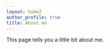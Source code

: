 ```yaml
---
layout: home2
author_profile: true
title: About me
---
```


This page tells you a little bit about me.